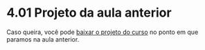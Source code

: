 # 4.01 Projeto da aula anterior
Caso queira, você pode [baixar o projeto do curso](https://github.com/alura-cursos/nodejs-serverless-framework/tree/aula-3-3) no ponto em que paramos na aula anterior.